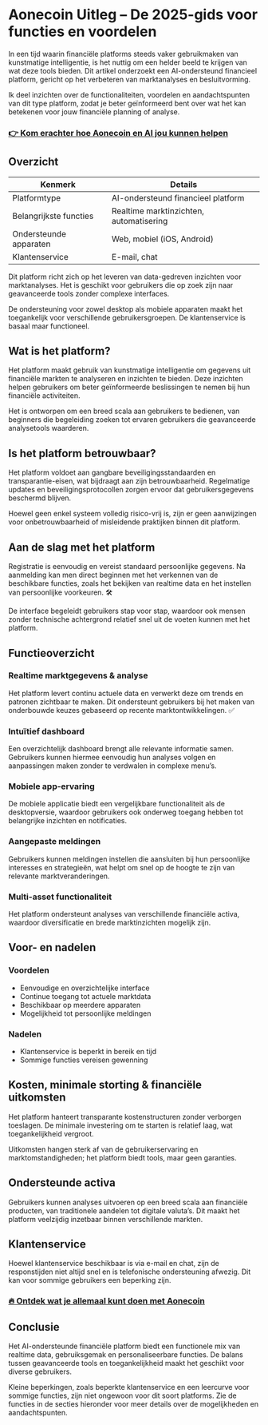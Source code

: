 # Aonecoin Uitleg – De 2025-gids voor functies en voordelen
   
In een tijd waarin financiële platforms steeds vaker gebruikmaken van kunstmatige intelligentie, is het nuttig om een helder beeld te krijgen van wat deze tools bieden. Dit artikel onderzoekt een AI-ondersteund financieel platform, gericht op het verbeteren van marktanalyses en besluitvorming.  

Ik deel inzichten over de functionaliteiten, voordelen en aandachtspunten van dit type platform, zodat je beter geïnformeerd bent over wat het kan betekenen voor jouw financiële planning of analyse.

### [👉 Kom erachter hoe Aonecoin en AI jou kunnen helpen](https://tinyurl.com/ywr6jvdp)
## Overzicht  
| Kenmerk              | Details                              |
|----------------------|------------------------------------|
| Platformtype         | AI-ondersteund financieel platform |
| Belangrijkste functies | Realtime marktinzichten, automatisering |
| Ondersteunde apparaten | Web, mobiel (iOS, Android)         |
| Klantenservice       | E-mail, chat                       |

Dit platform richt zich op het leveren van data-gedreven inzichten voor marktanalyses. Het is geschikt voor gebruikers die op zoek zijn naar geavanceerde tools zonder complexe interfaces.  

De ondersteuning voor zowel desktop als mobiele apparaten maakt het toegankelijk voor verschillende gebruikersgroepen. De klantenservice is basaal maar functioneel.

## Wat is het platform?  
Het platform maakt gebruik van kunstmatige intelligentie om gegevens uit financiële markten te analyseren en inzichten te bieden. Deze inzichten helpen gebruikers om beter geïnformeerde beslissingen te nemen bij hun financiële activiteiten.  

Het is ontworpen om een breed scala aan gebruikers te bedienen, van beginners die begeleiding zoeken tot ervaren gebruikers die geavanceerde analysetools waarderen.

## Is het platform betrouwbaar?  
Het platform voldoet aan gangbare beveiligingsstandaarden en transparantie-eisen, wat bijdraagt aan zijn betrouwbaarheid. Regelmatige updates en beveiligingsprotocollen zorgen ervoor dat gebruikersgegevens beschermd blijven.  

Hoewel geen enkel systeem volledig risico-vrij is, zijn er geen aanwijzingen voor onbetrouwbaarheid of misleidende praktijken binnen dit platform.

## Aan de slag met het platform  
Registratie is eenvoudig en vereist standaard persoonlijke gegevens. Na aanmelding kan men direct beginnen met het verkennen van de beschikbare functies, zoals het bekijken van realtime data en het instellen van persoonlijke voorkeuren. 🛠️  

De interface begeleidt gebruikers stap voor stap, waardoor ook mensen zonder technische achtergrond relatief snel uit de voeten kunnen met het platform.

## Functieoverzicht  
### Realtime marktgegevens & analyse  
Het platform levert continu actuele data en verwerkt deze om trends en patronen zichtbaar te maken. Dit ondersteunt gebruikers bij het maken van onderbouwde keuzes gebaseerd op recente marktontwikkelingen. ✅  

### Intuïtief dashboard  
Een overzichtelijk dashboard brengt alle relevante informatie samen. Gebruikers kunnen hiermee eenvoudig hun analyses volgen en aanpassingen maken zonder te verdwalen in complexe menu’s.

### Mobiele app-ervaring  
De mobiele applicatie biedt een vergelijkbare functionaliteit als de desktopversie, waardoor gebruikers ook onderweg toegang hebben tot belangrijke inzichten en notificaties.

### Aangepaste meldingen  
Gebruikers kunnen meldingen instellen die aansluiten bij hun persoonlijke interesses en strategieën, wat helpt om snel op de hoogte te zijn van relevante marktveranderingen.

### Multi-asset functionaliteit  
Het platform ondersteunt analyses van verschillende financiële activa, waardoor diversificatie en brede marktinzichten mogelijk zijn.

## Voor- en nadelen  
### Voordelen  
- Eenvoudige en overzichtelijke interface  
- Continue toegang tot actuele marktdata  
- Beschikbaar op meerdere apparaten  
- Mogelijkheid tot persoonlijke meldingen  

### Nadelen  
- Klantenservice is beperkt in bereik en tijd  
- Sommige functies vereisen gewenning  

## Kosten, minimale storting & financiële uitkomsten  
Het platform hanteert transparante kostenstructuren zonder verborgen toeslagen. De minimale investering om te starten is relatief laag, wat toegankelijkheid vergroot.  

Uitkomsten hangen sterk af van de gebruikerservaring en marktomstandigheden; het platform biedt tools, maar geen garanties.

## Ondersteunde activa  
Gebruikers kunnen analyses uitvoeren op een breed scala aan financiële producten, van traditionele aandelen tot digitale valuta’s. Dit maakt het platform veelzijdig inzetbaar binnen verschillende markten.

## Klantenservice  
Hoewel klantenservice beschikbaar is via e-mail en chat, zijn de responstijden niet altijd snel en is telefonische ondersteuning afwezig. Dit kan voor sommige gebruikers een beperking zijn.

### [🔥 Ontdek wat je allemaal kunt doen met Aonecoin](https://tinyurl.com/ywr6jvdp)
## Conclusie  
Het AI-ondersteunde financiële platform biedt een functionele mix van realtime data, gebruiksgemak en personaliseerbare functies. De balans tussen geavanceerde tools en toegankelijkheid maakt het geschikt voor diverse gebruikers.  

Kleine beperkingen, zoals beperkte klantenservice en een leercurve voor sommige functies, zijn niet ongewoon voor dit soort platforms. Zie de functies in de secties hieronder voor meer details over de mogelijkheden en aandachtspunten.
